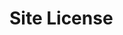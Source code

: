 # Site License

[](https://encyclopedia.nattadasu.vercel.app/LICENSE ':include :type=code markdown')